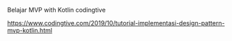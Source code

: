 Belajar MVP with Kotlin codingtive


https://www.codingtive.com/2019/10/tutorial-implementasi-design-pattern-mvp-kotlin.html
